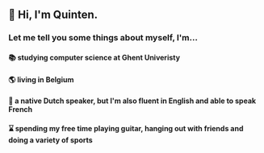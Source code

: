 ## 👋 Hi, I'm Quinten.
### Let me tell you some things about myself, I'm...
#### 📚 studying computer science at Ghent Univeristy
#### 🌎 living in Belgium
#### 📢 a native Dutch speaker, but I'm also fluent in English and able to speak French
#### ⌛ spending my free time playing guitar, hanging out with friends and doing a variety of sports




<!--
**QuintenVervynck/QuintenVervynck** is a ✨ _special_ ✨ repository because its `README.md` (this file) appears on your GitHub profile.

Here are some ideas to get you started:

- 🔭 I’m currently working on ...
- 🌱 I’m currently learning ...
- 👯 I’m looking to collaborate on ...
- 🤔 I’m looking for help with ...
- 💬 Ask me about ...
- 📫 How to reach me: ...
- 😄 Pronouns: ...
- ⚡ Fun fact: ...
-->
